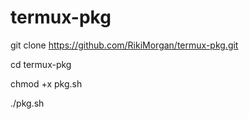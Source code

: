 # termux-pkg

git clone https://github.com/RikiMorgan/termux-pkg.git

cd termux-pkg

chmod +x pkg.sh

./pkg.sh
